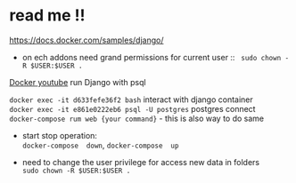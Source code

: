 # read me !!
https://docs.docker.com/samples/django/

* on ech addons need grand permissions for current user ::  ` sudo chown -R $USER:$USER .`


[Docker youtube](https://www.youtube.com/watch?v=H3N3-S7s8IY) run Django with psql 

`docker exec -it d633fefe36f2 bash` interact with django container  
`docker exec -it e861e0222eb6 psql -U postgres` postgres connect    
`docker-compose rum web {your command}` - this is also way to do same

* start stop operation:     
`docker-compose  down`, `docker-compose  up` 

* need to change the user privilege for access new data in folders      
`sudo chown -R $USER:$USER .`

